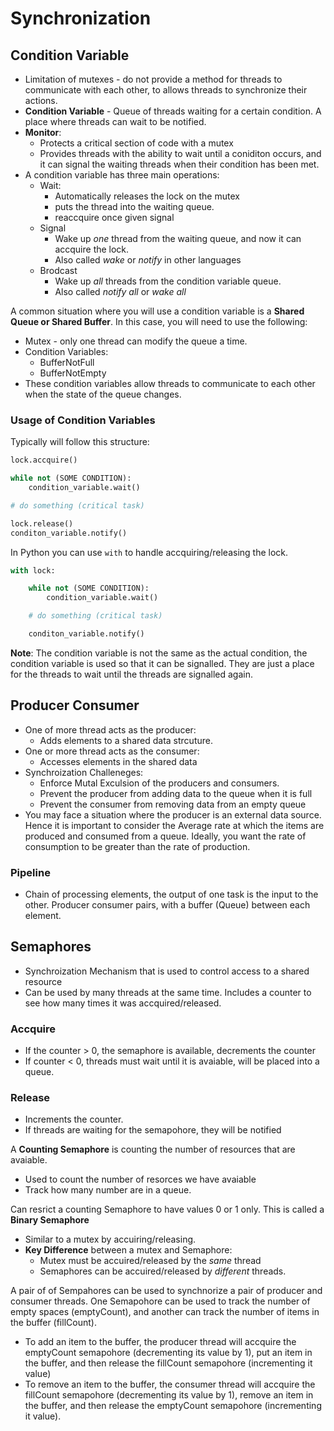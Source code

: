 # Synchronization

## Condition Variable
- Limitation of mutexes - do not provide a method for threads to communicate with each other, to allows threads to synchronize their actions.
- **Condition Variable** - Queue of threads waiting for a certain condition. A place where threads can wait to be notified.
- **Monitor**:
  - Protects a critical section of code with a mutex
  - Provides threads with the ability to wait until a coniditon occurs, and it can signal the waiting  threads when their condition has been met.
- A condition variable has three main operations:
  - Wait:
    - Automatically releases the lock on the mutex
    - puts the thread into the waiting queue.
    - reaccquire once given signal
  - Signal
    - Wake up *one* thread from the waiting queue, and now it can accquire the lock.
    - Also called *wake* or *notify* in other languages
  - Brodcast
    - Wake up *all* threads from the condition variable queue.
    - Also called *notify all* or *wake all*

A common situation where you will use a condition variable is a **Shared Queue or Shared Buffer**. In this case, you will need to use the following:
- Mutex - only one thread can modify the queue a time.
- Condition Variables:
  - BufferNotFull
  - BufferNotEmpty
- These condition variables allow threads to communicate to each other when the state of the queue changes.

### Usage of Condition Variables
Typically will follow this structure:
``` Python
lock.accquire()

while not (SOME CONDITION):
    condition_variable.wait()

# do something (critical task)

lock.release()
conditon_variable.notify()
```
In Python you can use `with` to handle accquiring/releasing the lock.
``` Python
with lock:

    while not (SOME CONDITION):
        condition_variable.wait()

    # do something (critical task)

    conditon_variable.notify()
```

**Note**: The condition variable is not the same as the actual condition, the condition variable is used so that it can be signalled. They are just a place for the threads to wait until the threads are signalled again.

## Producer Consumer
- One of more thread acts as the producer:
  - Adds elements to a shared data strcuture.
- One or more thread acts as the consumer:
  - Accesses elements in the shared data
- Synchroization Challeneges:
  - Enforce Mutal Exculsion of the producers and consumers.
  - Prevent the producer from adding data to the queue when it is full
  - Prevent the consumer from removing data from an empty queue
- You may face a situation where the producer is an external data source. Hence it is important to consider the Average rate at which the items are produced and consumed from a queue. Ideally, you want the rate of consumption to be greater than the rate of production.

### Pipeline
- Chain of processing elements, the output of one task is the input to the other. Producer consumer pairs, with a buffer (Queue) between each element.

## Semaphores
- Synchroization Mechanism that is used to control access to a shared resource
- Can be used by many threads at the same time. Includes a counter to see how many times it was accquired/released.

### Accquire
- If the counter > 0, the semaphore is available, decrements the counter
- If counter < 0, threads must wait until it is avaiable, will be placed into a queue.

### Release
- Increments the counter.
- If threads are waiting for the semapohore, they will be notified

A **Counting Semaphore** is counting the number of resources that are avaiable.
  - Used to count the number of resorces we have avaiable
  - Track how many number are in a queue.

Can resrict a counting Semaphore to have values 0 or 1 only. This is called a **Binary Semaphore**
- Similar to a mutex by accuiring/releasing.
- **Key Difference** between a mutex and Semaphore:
  - Mutex must be accuired/released by the *same* thread
  - Semaphores can be accuired/released by *different* threads.

A pair of of Sempahores can be used to synchnorize a pair of producer and consumer threads. One Semapohore can be used to track the number of empty spaces (emptyCount), and another can track the number of items in the buffer (fillCount).
- To add an item to the buffer, the producer thread will accquire the emptyCount semapohore (decrementing its value by 1), put an item in the buffer, and then release the fillCount semapohore (incrementing it value)
- To remove an item to the buffer, the consumer thread will accquire the fillCount semapohore (decrementing its value by 1), remove an item in the buffer, and then release the emptyCount semapohore (incrementing it value).

